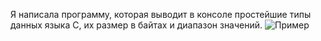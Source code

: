 Я написала программу, которая выводит в консоле простейшие типы данных языка С, их размер в байтах и диапазон значений.
![Пример](C:\Users\tanya\OneDrive\Документы\GitHub\SP-course\Пример.png "Пример")

